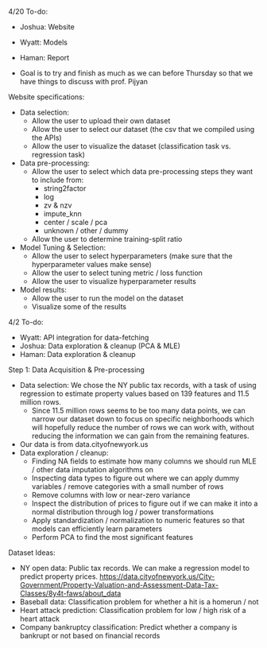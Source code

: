 4/20 To-do:
- Joshua: Website
- Wyatt: Models
- Haman: Report

- Goal is to try and finish as much as we can before Thursday so that we have things to discuss with prof. Pijyan

Website specifications:
- Data selection:
  - Allow the user to upload their own dataset
  - Allow the user to select our dataset (the csv that we compiled using the APIs)
  - Allow the user to visualize the dataset (classification task vs. regression task)
- Data pre-processing:
  - Allow the user to select which data pre-processing steps they want to include from:
    - string2factor
    - log
    - zv & nzv
    - impute_knn
    - center / scale / pca
    - unknown / other / dummy
  - Allow the user to determine training-split ratio
- Model Tuning & Selection:
  - Allow the user to select hyperparameters (make sure that the hyperparameter values make sense)
  - Allow the user to select tuning metric / loss function
  - Allow the user to visualize hyperparameter results
- Model results:
  - Allow the user to run the model on the dataset
  - Visualize some of the results

4/2 To-do:
- Wyatt: API integration for data-fetching
- Joshua: Data exploration & cleanup (PCA & MLE)
- Haman: Data exploration & cleanup

Step 1: Data Acquisition & Pre-processing
- Data selection: We chose the NY public tax records, with a task of using regression to estimate property values based on 139 features and 11.5 million rows. 
  - Since 11.5 million rows seems to be too many data points, we can narrow our dataset down to focus on specific neighborhoods which will hopefully reduce the number of rows we can work with, without reducing the information we can gain from the remaining features.
- Our data is from data.cityofnewyork.us
- Data exploration / cleanup:
  - Finding NA fields to estimate how many columns we should run MLE / other data imputation algorithms on
  - Inspecting data types to figure out where we can apply dummy variables / remove categories with a small number of rows
  - Remove columns with low or near-zero variance
  - Inspect the distribution of prices to figure out if we can make it into a normal distribution through log / power transformations
  - Apply standardization / normalization to numeric features so that models can efficiently learn parameters
  - Perform PCA to find the most significant features

Dataset Ideas:
- NY open data: Public tax records. We can make a regression model to predict property prices. https://data.cityofnewyork.us/City-Government/Property-Valuation-and-Assessment-Data-Tax-Classes/8y4t-faws/about_data
- Baseball data: Classification problem for whether a hit is a homerun / not
- Heart attack prediction: Classification problem for low / high risk of a heart attack
- Company bankruptcy classification: Predict whether a company is bankrupt or not based on financial records
